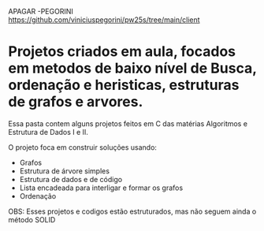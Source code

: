 APAGAR -PEGORINI
https://github.com/viniciuspegorini/pw25s/tree/main/client


# Projetos criados em aula, focados em metodos de baixo nível de Busca, ordenação e heristicas, estruturas de grafos e arvores.
Essa pasta contem alguns projetos feitos em C das matérias Algoritmos e Estrutura de Dados I e II.

O projeto foca em construir soluções usando:
- Grafos
- Estrutura de árvore simples
- Estrutura de dados e de código
- Lista encadeada para interligar e formar os grafos
- Ordenação

OBS: Esses projetos e codigos estão estruturados, mas não seguem ainda o método SOLID
